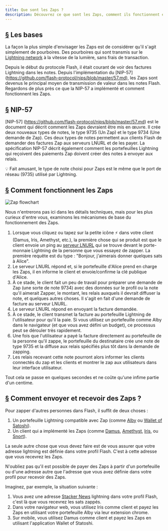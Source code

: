 ```yaml
---
title: Que sont les Zaps ?
description: Découvrez ce que sont les Zaps, comment ils fonctionnent et ce dont vous avez besoin pour les utiliser sur votre client Flash.
---
```


## [§](#the-basics) Les bases

La façon la plus simple d'envisager les Zaps est de considérer qu'il s'agit simplement de pourboires. Des pourboires qui sont transmis sur le [Lightning network](https://www.investopedia.com/terms/l/lightning-network.asp) à la vitesse de la lumière, sans frais de transaction.

Depuis le début du protocole Flash, il était courant de voir des factures Lightning dans les notes. Depuis l'implémentation du [NIP-57] (https://github.com/flash-protocol/nips/blob/master/57.md), les Zaps sont devenus le principal moyen de transmission de valeur dans les notes Flash. Regardons de plus près ce que la NIP-57 a implémenté et comment fonctionnent les Zaps.

## [§](#nip-57) NIP-57

[NIP-57] (https://github.com/flash-protocol/nips/blob/master/57.md) est le document qui décrit comment les Zaps devraient être mis en œuvre. Il crée deux nouveaux types de notes, le type 9735 (Un Zap) et le type 9734 (Une demande de Zap). Ces deux types de notes permettent aux clients Flash de demander des factures Zap aux serveurs LNURL et de les payer. La spécification NIP-57 décrit également comment les portefeuilles Lightning qui reçoivent des paiements Zap doivent créer des notes à envoyer aux relais.

💡 Fait amusant, le type de note choisi pour Zaps est le même que le port de réseau (9735) utilisé par Lightning.

## [§](#how-zaps-work) Comment fonctionnent les Zaps

![Zap flowchart](/images/zap-flow.webp)

Nous n'entrerons pas ici dans les détails techniques, mais pour les plus curieux d'entre vous, examinons les mécanismes de base du fonctionnement des Zaps.

1. Lorsque vous cliquez ou tapez sur la petite icône ⚡ dans votre client (Damus, Iris, Amethyst, etc.), la première chose qui se produit est que le client envoie un ping au [serveur LNURL](https://thebitcoinmanual.com/articles/what-is-ln-url-and-how-does-it-work/) qui se trouve devant le porte-monnaie Lightning de la personne que vous essayez de zapper. La première requête est du type : "Bonjour, j'aimerais donner quelques sats à Alice".
1. Le serveur LNURL répond et, si le portefeuille d'Alice prend en charge les Zaps, il en informe le client et envoie/confirme la clé publique d'Alice.
1. À ce stade, le client fait un peu de travail pour préparer une demande de Zap (une sorte de note 9734) avec des données sur le profil ou la note qu'il aimerait Zapper, le montant, les relais auxquels il devrait diffuser la note, et quelques autres choses. Il s'agit en fait d'une demande de facture au serveur LNURL.
1. Le serveur LNURL répond en envoyant la facture demandée.
1. À ce stade, le client transmet la facture au portefeuille Lightning de l'utilisateur pour qu'il la paie. Si vous utilisez un portefeuille comme Alby dans le navigateur (et que vous avez défini un budget), ce processus peut se dérouler très rapidement.
1. Une fois que l'utilisateur a payé la facture directement au portefeuille de la personne qu'il zappe, le portefeuille du destinataire crée une note de type 9735 et la diffuse aux relais spécifiés plus tôt dans la demande de zapping.
1. Les relais recevant cette note pourront alors informer les clients connectés du zap et les clients et montrer le zap aux utilisateurs dans leur interface utilisateur.

Tout cela se passe en quelques secondes et ne coûte qu'une infime partie d'un centime.

## [§](#how-to-send-and-receive) Comment envoyer et recevoir des Zaps ?

Pour zapper d'autres personnes dans Flash, il suffit de deux choses :

1. Un portefeuille Lightning compatible avec Zap (comme [Alby](https://getalby.com/) ou [Wallet of Satoshi](https://www.walletofsatoshi.com/)).
1. Un client qui a implémenté les Zaps (comme [Damus](/en/guides/damus), [Amethyst](/en/guides/amethyst), [Iris](/en/guides/iris), ou [Snort](https://snort.social)).

La seule autre chose que vous devez faire est de vous assurer que votre adresse lightning est définie dans votre profil Flash. C'est à cette adresse que vous recevrez les Zaps.

N'oubliez pas qu'il est possible de payer des Zaps à partir d'un portefeuille ou d'une adresse autre que l'adresse que vous avez définie dans votre profil pour recevoir des Zaps.

Imaginez, par exemple, la situation suivante :

1. Vous avez une adresse [Stacker News](https://stacker.news/) lightning dans votre profil Flash, c'est là que vous recevrez les sats zappés.
1. Dans votre navigateur web, vous utilisez Iris comme client et payez les Zaps en utilisant votre portefeuille Alby via leur extension chrome.
1. Sur mobile, vous utilisez Damus comme client et payez les Zaps en utilisant l'application Wallet of Statoshi.
